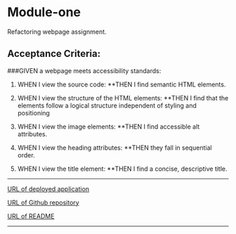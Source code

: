 # Module-one
Refactoring webpage assignment.

## Acceptance Criteria:
###GIVEN a webpage meets accessibility standards:

1. WHEN I view the source code:
**THEN I find semantic HTML elements.

2. WHEN I view the structure of the HTML elements:
**THEN I find that the elements follow a logical structure independent of styling and positioning

3. WHEN I view the image elements:
**THEN I find accessible alt attributes.

4. WHEN I view the heading attributes:
**THEN they fall in sequential order.

5. WHEN I view the title element:
**THEN I find a concise, descriptive title.

***

[URL of deployed application](https://starkcontrast315.github.io/refactor-module-one/)

[URL of Github repository](https://github.com/starkcontrast315/refactor-module-one)

[URL of README](./README.md)

***

